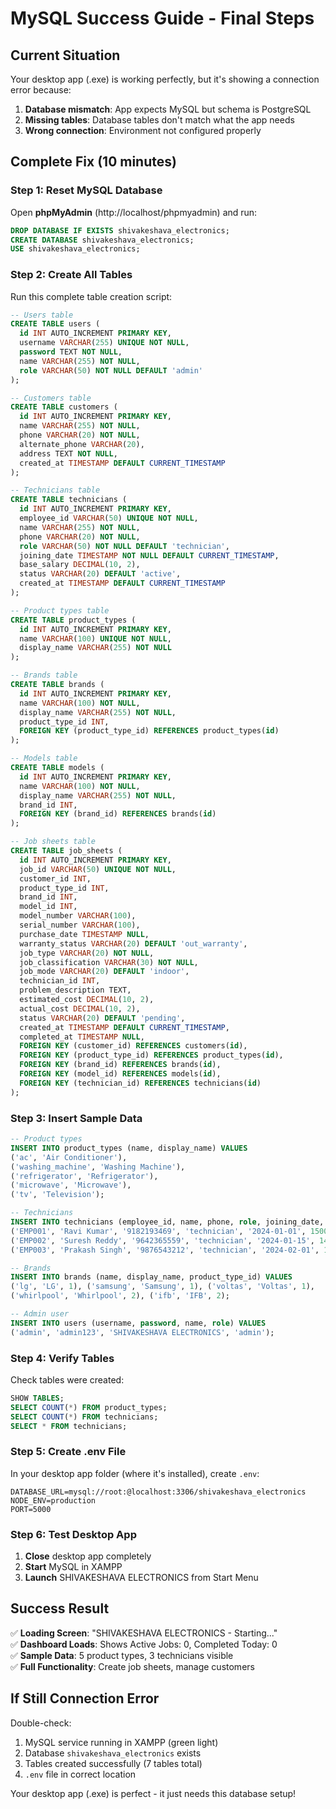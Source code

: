 # MySQL Success Guide - Final Steps

## Current Situation

Your desktop app (.exe) is working perfectly, but it's showing a connection error because:

1. **Database mismatch**: App expects MySQL but schema is PostgreSQL
2. **Missing tables**: Database tables don't match what the app needs
3. **Wrong connection**: Environment not configured properly

## Complete Fix (10 minutes)

### Step 1: Reset MySQL Database

Open **phpMyAdmin** (http://localhost/phpmyadmin) and run:

```sql
DROP DATABASE IF EXISTS shivakeshava_electronics;
CREATE DATABASE shivakeshava_electronics;
USE shivakeshava_electronics;
```

### Step 2: Create All Tables

Run this complete table creation script:

```sql
-- Users table
CREATE TABLE users (
  id INT AUTO_INCREMENT PRIMARY KEY,
  username VARCHAR(255) UNIQUE NOT NULL,
  password TEXT NOT NULL,
  name VARCHAR(255) NOT NULL,
  role VARCHAR(50) NOT NULL DEFAULT 'admin'
);

-- Customers table  
CREATE TABLE customers (
  id INT AUTO_INCREMENT PRIMARY KEY,
  name VARCHAR(255) NOT NULL,
  phone VARCHAR(20) NOT NULL,
  alternate_phone VARCHAR(20),
  address TEXT NOT NULL,
  created_at TIMESTAMP DEFAULT CURRENT_TIMESTAMP
);

-- Technicians table
CREATE TABLE technicians (
  id INT AUTO_INCREMENT PRIMARY KEY,
  employee_id VARCHAR(50) UNIQUE NOT NULL,
  name VARCHAR(255) NOT NULL,
  phone VARCHAR(20) NOT NULL,
  role VARCHAR(50) NOT NULL DEFAULT 'technician',
  joining_date TIMESTAMP NOT NULL DEFAULT CURRENT_TIMESTAMP,
  base_salary DECIMAL(10, 2),
  status VARCHAR(20) DEFAULT 'active',
  created_at TIMESTAMP DEFAULT CURRENT_TIMESTAMP
);

-- Product types table
CREATE TABLE product_types (
  id INT AUTO_INCREMENT PRIMARY KEY,
  name VARCHAR(100) UNIQUE NOT NULL,
  display_name VARCHAR(255) NOT NULL
);

-- Brands table
CREATE TABLE brands (
  id INT AUTO_INCREMENT PRIMARY KEY,
  name VARCHAR(100) NOT NULL,
  display_name VARCHAR(255) NOT NULL,
  product_type_id INT,
  FOREIGN KEY (product_type_id) REFERENCES product_types(id)
);

-- Models table
CREATE TABLE models (
  id INT AUTO_INCREMENT PRIMARY KEY,
  name VARCHAR(100) NOT NULL,
  display_name VARCHAR(255) NOT NULL,
  brand_id INT,
  FOREIGN KEY (brand_id) REFERENCES brands(id)
);

-- Job sheets table
CREATE TABLE job_sheets (
  id INT AUTO_INCREMENT PRIMARY KEY,
  job_id VARCHAR(50) UNIQUE NOT NULL,
  customer_id INT,
  product_type_id INT,
  brand_id INT,
  model_id INT,
  model_number VARCHAR(100),
  serial_number VARCHAR(100),
  purchase_date TIMESTAMP NULL,
  warranty_status VARCHAR(20) DEFAULT 'out_warranty',
  job_type VARCHAR(20) NOT NULL,
  job_classification VARCHAR(30) NOT NULL,
  job_mode VARCHAR(20) DEFAULT 'indoor',
  technician_id INT,
  problem_description TEXT,
  estimated_cost DECIMAL(10, 2),
  actual_cost DECIMAL(10, 2),
  status VARCHAR(20) DEFAULT 'pending',
  created_at TIMESTAMP DEFAULT CURRENT_TIMESTAMP,
  completed_at TIMESTAMP NULL,
  FOREIGN KEY (customer_id) REFERENCES customers(id),
  FOREIGN KEY (product_type_id) REFERENCES product_types(id),
  FOREIGN KEY (brand_id) REFERENCES brands(id),
  FOREIGN KEY (model_id) REFERENCES models(id),
  FOREIGN KEY (technician_id) REFERENCES technicians(id)
);
```

### Step 3: Insert Sample Data

```sql
-- Product types
INSERT INTO product_types (name, display_name) VALUES 
('ac', 'Air Conditioner'),
('washing_machine', 'Washing Machine'),
('refrigerator', 'Refrigerator'),
('microwave', 'Microwave'),
('tv', 'Television');

-- Technicians
INSERT INTO technicians (employee_id, name, phone, role, joining_date, base_salary) VALUES
('EMP001', 'Ravi Kumar', '9182193469', 'technician', '2024-01-01', 15000.00),
('EMP002', 'Suresh Reddy', '9642365559', 'technician', '2024-01-15', 14000.00),
('EMP003', 'Prakash Singh', '9876543212', 'technician', '2024-02-01', 13000.00);

-- Brands
INSERT INTO brands (name, display_name, product_type_id) VALUES
('lg', 'LG', 1), ('samsung', 'Samsung', 1), ('voltas', 'Voltas', 1),
('whirlpool', 'Whirlpool', 2), ('ifb', 'IFB', 2);

-- Admin user
INSERT INTO users (username, password, name, role) VALUES
('admin', 'admin123', 'SHIVAKESHAVA ELECTRONICS', 'admin');
```

### Step 4: Verify Tables

Check tables were created:

```sql
SHOW TABLES;
SELECT COUNT(*) FROM product_types;
SELECT COUNT(*) FROM technicians;
SELECT * FROM technicians;
```

### Step 5: Create .env File

In your desktop app folder (where it's installed), create `.env`:

```env
DATABASE_URL=mysql://root:@localhost:3306/shivakeshava_electronics
NODE_ENV=production
PORT=5000
```

### Step 6: Test Desktop App

1. **Close** desktop app completely
2. **Start** MySQL in XAMPP
3. **Launch** SHIVAKESHAVA ELECTRONICS from Start Menu

## Success Result

✅ **Loading Screen**: "SHIVAKESHAVA ELECTRONICS - Starting..."  
✅ **Dashboard Loads**: Shows Active Jobs: 0, Completed Today: 0  
✅ **Sample Data**: 5 product types, 3 technicians visible  
✅ **Full Functionality**: Create job sheets, manage customers  

## If Still Connection Error

Double-check:
1. MySQL service running in XAMPP (green light)
2. Database `shivakeshava_electronics` exists
3. Tables created successfully (7 tables total)
4. `.env` file in correct location

Your desktop app (.exe) is perfect - it just needs this database setup!